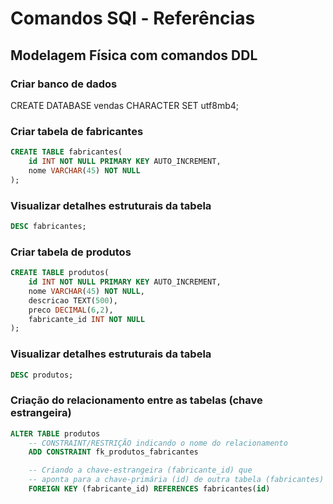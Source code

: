 # Comandos SQl - Referências

## Modelagem Física com comandos DDL

### Criar banco de dados

CREATE DATABASE vendas CHARACTER SET utf8mb4;

### Criar tabela de fabricantes

```sql
CREATE TABLE fabricantes(
    id INT NOT NULL PRIMARY KEY AUTO_INCREMENT,
    nome VARCHAR(45) NOT NULL
);
```

### Visualizar detalhes estruturais da tabela

```sql
DESC fabricantes;
```


### Criar tabela de produtos

```sql
CREATE TABLE produtos(
    id INT NOT NULL PRIMARY KEY AUTO_INCREMENT,
    nome VARCHAR(45) NOT NULL,
    descricao TEXT(500),
    preco DECIMAL(6,2),
    fabricante_id INT NOT NULL
);
```

### Visualizar detalhes estruturais da tabela

```sql
DESC produtos;
```

### Criação do relacionamento entre as tabelas (chave estrangeira)

``` sql
ALTER TABLE produtos
    -- CONSTRAINT/RESTRIÇÃO indicando o nome do relacionamento
    ADD CONSTRAINT fk_produtos_fabricantes

    -- Criando a chave-estrangeira (fabricante_id) que
    -- aponta para a chave-primária (id) de outra tabela (fabricantes)
    FOREIGN KEY (fabricante_id) REFERENCES fabricantes(id)
```